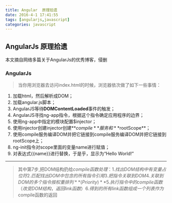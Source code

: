 ```yaml
---
title: Angular  原理拾遗
date: 2016-4-1 17:41:55
tags: [angularjs,javascript]
categories: javascript
---
```


## AngularJs  原理拾遗
本文摘自网络多篇关于AngularJs的优秀博客，侵删


### AngularJs


> 当你用浏览器去访问index.html的时候，浏览器依次做了如下一些事情：
  1. 加载html，然后解析成DOM；
  2. 加载angular.js脚本；
  3. AngularJS等待**DOMContentLoaded**事件的触发；
  4. AngularJS寻找ng-app指令，根据这个指令确定应用程序的边界；
  5. 使用ng-app中指定的模块配置$injector；
  6. 使用injector创建injector创建**$compile**服务和**$rootScope**；
  7. 使用compile服务编译DOM并把它链接到compile服务编译DOM并把它链接到rootScope上；
  8. ng-init指令对scope里面的变量name进行赋值；
  9. 对表达式{{name}}进行替换，于是乎，显示为“Hello World!”

* * *

> 其中第7步,把DOM结构扔给$compile函数处理：
　　1. 找出DOM结构中有变量占位符
　　2. 匹配找出DOM中包含的所有指令引用
　　3. 把指令关联到DOM
　　4. 关联到DOM的多个指令按权重排列**(Priority)**
　　5. 执行指令中的compile函数（改变DOM结构，返回link函数）
　　6. 得到的所有link函数组成一个列表作为$compile函数的返回

